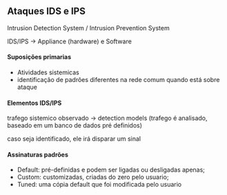 ## Ataques IDS e IPS

Intrusion Detection System / Intrusion Prevention System

IDS/IPS -> Appliance (hardware) e Software

#### Suposições primarias

- Atividades sistemicas
- identificação de padrões diferentes na rede comum quando está sobre ataque

#### Elementos IDS/IPS
 trafego sistemico observado -> detection models  (trafego é analisado, baseado em um banco de dados pré definidos)

 caso seja identificado, ele irá disparar um sinal

#### Assinaturas padrões

- Default: pré-definidas e podem ser ligadas ou desligadas apenas;
- Custom: customizadas, criadas do zero pelo usuario;
- Tuned: uma cópia default que foi modificada pelo usuario
